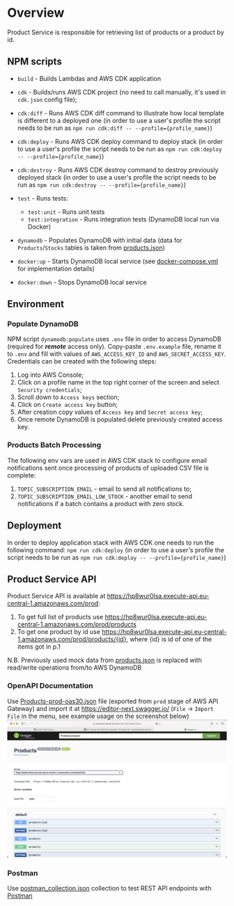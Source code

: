 # Overview

Product Service is responsible for retrieving list of products or a product by id.

## NPM scripts

- `build` - Builds Lambdas and AWS CDK application
- `cdk` - Builds/runs AWS CDK project (no need to call manually, it's used in `cdk.json` config file);

- `cdk:diff` - Runs AWS CDK diff command to illustrate how local template is different to a deployed one (in order to use a user's profile the script needs to be run as `npm run cdk:diff -- --profile={profile_name}`)

- `cdk:deploy` - Runs AWS CDK deploy command to deploy stack (in order to use a user's profile the script needs to be run as `npm run cdk:deploy -- --profile={profile_name}`)

- `cdk:destroy` - Runs AWS CDK destroy command to destroy previously deployed stack (in order to use a user's profile the script needs to be run as `npm run cdk:destroy -- --profile={profile_name}`)

- `test` - Runs tests:

  - `test:unit` - Runs unit tests
  - `test:integration` - Runs integration tests (DynamoDB local run via Docker)

- `dynamodb` - Populates DynamoDB with initial data (data for `Products`/`Stocks` tables is taken from [products.json](src/data/products.json))
- `docker:up` - Starts DynamoDB local service (see [docker-compose.yml](./docker-compose.yml) for implementation details)
- `docker:down` - Stops DynamoDB local service

## Environment

### Populate DynamoDB

NPM script `dynamodb:populate` uses `.env` file in order to access DynamoDB (required for _**remote**_ access only).
Copy-paste `.env.example` file, rename it to `.env` and fill with values of `AWS_ACCESS_KEY_ID` and `AWS_SECRET_ACCESS_KEY`.
Credentials can be created with the following steps:

1. Log into AWS Console;
2. Click on a profile name in the top right corner of the screen and select `Security credentials`;
3. Scroll down to `Access keys` section;
4. Click on `Create access key` button;
5. After creation copy values of `Access key` and `Secret access key`;
6. Once remote DynamoDB is populated delete previously created access key.

### Products Batch Processing

The following env vars are used in AWS CDK stack to configure email notifications sent once processing of products of uploaded CSV file is complete:
1. `TOPIC_SUBSCRIPTION_EMAIL` - email to send all notifications to;
2. `TOPIC_SUBSCRIPTION_EMAIL_LOW_STOCK` - another email to send notifications if a batch contains a product with zero stock.

## Deployment

In order to deploy application stack with AWS CDK one needs to run the following command:
`npm run cdk:deploy` (in order to use a user's profile the script needs to be run as `npm run cdk:deploy -- --profile={profile_name}`)

## Product Service API

Product Service API is available at https://hp8wur0lsa.execute-api.eu-central-1.amazonaws.com/prod:

1. To get full list of products use https://hp8wur0lsa.execute-api.eu-central-1.amazonaws.com/prod/products
2. To get one product by id use https://hp8wur0lsa.execute-api.eu-central-1.amazonaws.com/prod/products/{id}, where {id} is id of one of the items got in p.1

N.B. Previously used mock data from [products.json](src/data/products.json) is replaced with read/write operations from/to AWS DynamoDB

### OpenAPI Documentation

Use [Products-prod-oas30.json](./docs/Products-prod.json) file (exported from `prod` stage of AWS API Gateway) and import it at https://editor-next.swagger.io/ (`File` -> `Import File` in the menu, see example usage on the screenshot below)
![Imported openapi.yaml file](images/openapi-products.png)

### Postman

Use [postman_collection.json](./postman/postman_collection.json) collection to test REST API endpoints with [Postman](https://www.postman.com)
